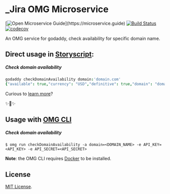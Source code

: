 # _Jira OMG Microservice

[![Open Microservice Guide](https://img.shields.io/badge/OMG%20Enabled-👍-green.svg?)](https://microservice.guide)
[![Build Status](https://travis-ci.com/heaptracetechnology/godaddy.svg?branch=master)](https://travis-ci.com/heaptracetechnology/godaddy)
[![codecov](https://codecov.io/gh/heaptracetechnology/godaddy/branch/master/graph/badge.svg)](https://codecov.io/gh/heaptracetechnology/godaddy)


An OMG service for godaddy, check availability for specific domain name.

## Direct usage in [Storyscript](https://storyscript.io/):

##### Check domain availability
```coffee
godaddy checkDomainAvailability domain:'domain.com'
{"available": true,"currency": "USD","definitive": true,"domain": "domain.com"}
```

Curious to [learn more](https://docs.storyscript.io/)?

✨🍰✨

## Usage with [OMG CLI](https://www.npmjs.com/package/omg)

##### Check domain availability
```shell
$ omg run checkDomainAvailability -a domain=<DOMAIN_NAME> -e API_KEY=<API_KEY> -e API_SECRET=<API_SECRET>
```

**Note**: the OMG CLI requires [Docker](https://docs.docker.com/install/) to be installed.

## License
[MIT License](https://github.com/omg-services/godaddy/blob/master/LICENSE).
